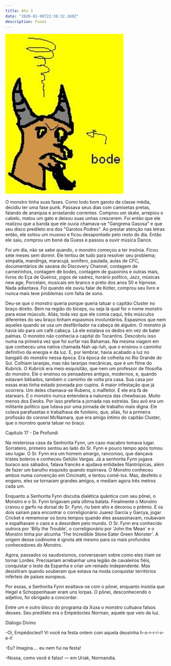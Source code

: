 ```yaml
---
title: Ato 3
date: "2020-01-08T22:38:32.169Z"
description: Fases
---
```


![Bode](../../assets/bd.jpg)

O monstro tinha suas fases. Como todo bom garoto de classe média, decidiu ter uma fase punk. Passava seus dias com camisetas pretas, falando de anarquia e arrastando correntes. Comprou um skate, arrepiou o cabelo, matou um gato e deixou suas unhas crescerem. Foi então que ele realizou que a banda que ele ouvia chamava-se "Gangrena Gasosa" e que seu disco predileto era dos "Garotos Podres". Ao prestar atenção nas letras então, ele soltou um muxoxo e ficou desapontado pelo resto do dia. Então ele saiu, comprou um boné da Guess e passou a ouvir música Dance.

Foi um dia, não se sabe quando, o monstro começou a ter insônia. Ficou sete meses sem dormir. Ele tentou de tudo para resolver seu problema; simpatia, mandinga, maracujá, sonífero, paulada, aulas de CFC, documentários de savana do Discovery Channel, contagem de carneirinhos, contagem de bodes, contagem de guaxinins e outras mais, livros do Eça de Queiroz, jogos de xadrez, horário político, Jazz, músicas new age, Porcelain, musicais em branco e preto dos anos 50 e hipnose. Nada adiantava. Foi quando ele ouviu falar de Kotler, comprou seu livro e nunca mais teve problemas com falta de sono.

Deu-se que o monstro queria porque queria tatuar o capitão Cluster no braço direito. Bem na região do bíceps, ou seja lá qual for o nome monstro para esse músculo. Aliás, toda vez que ele comia caqui, três músculos diferentes do seu braço tinham espasmos involuntários. Espasmos que nem aqueles quando se usa um desfibrilador na cabeça de alguém. O monstro já havia ido para um café cabeça. Lá ele estalava os dedos em vez de bater palmas. O monstro não conhecia a capital do Tocantins. Descobriu isso numa na primeira vez que foi surfar nas Bahamas. Na mesma viagem em que conheceu uma nativa chamada Nah-ap-luh, que o ensinou o caminho definitivo da energia e da luz. E, por lembrar, havia acabado a luz no bangalô do monstro nessa época. Era época de colheita no Rio Grande do Sul. Colhiam laranjas, mas não laranjas mecânicas, que é um filme do Kubrick. O Kubrick era meio esquisitão, que nem um professor de filosofia do monstro. Ele o ensinou os pensadores antigos, modernos, e, quando estavam bêbados, também o caminho de volta pra casa. Sua casa por essas eras tinha estado povoada por cupins. A maior infestação que já ocorrera. Um deles chamava-se Rubens, o malfeitor. E ele era fã de starwars. E o monstro nunca entendera a natureza das chewbacas. Muito menos dos Ewoks. Por isso preferia a jornada nas estrelas. Seu avô era um militante político que lutava por uma jornada de trabalho mais digna. Ele colava parafusetas e trabalhava de funileiro, que, aliás, foi a primeira profissão do coronel McNamara, que era amigo íntimo do capitão Cluster, que o monstro queria tatuar no braço.

Capítulo 17 - De Profundi

Na misteriosa casa da Senhorita Fynn, um caso macabro tomava lugar. Sorrateiro, primeiro sentou ao lado do Sr. Fynn e pouco tempo após tomou seu lugar. O Sr. Fynn era um homem amargo, rancoroso, que dançava tristes boleros e conheceu Getúlio Vargas. Já a senhorita Fynn jogava buraco aos sábados, falava francês e ajudava entidades filantrópicas, além de fazer um barulho esquisito quando espirrava. O Monstro conheceu ambos numa convenção em Cincinatti, e tentou comê-los. Mas, desfeito o engano, eles se tornaram grandes amigos, e mediam agora três metros cada um.

Enquanto a Senhorita Fynn discutia dialética quântica com seu pônei, o Monstro e o Sr. Fynn brigavam pela última batata. Finalmente o Monstro cravou o garfo na dorsal do Sr. Fynn, riu bem alto e devorou o prêmio. E os dois saíram para encontrar o correligionário Juarez Garcia y Garcya, jogar Cricket e rememorar os bons tempos quando eles assassinavam, roubavam e espalhavam o caos e a desordem pelo mundo. O Sr. Fynn era conhecido outrora por 'Billy the Trouble', o correligionário por 'John the Mean' e o Monstro tinha por alcunha 'The Incredible Stone Eater Green Monster'. A origem desse codinome é ignota até mesmo para os mais profundos conhecedores do Monstro.

Agora, passados os saudosismos, conversavam sobre como eles iriam se tornar Lordes. Precisariam arrebanhar uma legião de cavaleiros fiéis, conquistar o leste da Espanha e criar um reinado independente. Mas desistiram quando souberam que estava na moda conquistar territórios inférteis de países europeus.

Por essas, a Senhorita Fynn exaltava-se com o pônei, enquanto insistia que Hegel e Schoppenhauer eram uns lorpas. O pônei, desconhecendo o adjetivo, foi obrigado a concordar.

Entre um e outro bloco do programa da Xuxa o monstro cultuava falsos deuses. Seu predileto era o Empédocles Norman, aquele que veio da luz.

Diálogo Divino

-Oi, Empédocles!! Vi você na festa ontem com aquela deusinha h-o-r-r-í-v-e-l!

-Eu? Imagina.... eu nem fui na festa!

-Nossa, como você é falso! — em Uriak, Normandia.